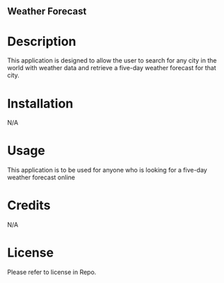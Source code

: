 ## Weather Forecast

# Description

This application is designed to allow the user to search for any city in the world with weather data and retrieve a five-day weather forecast for that city.



# Installation

N/A

# Usage

This application is to be used for anyone who is looking for a five-day weather forecast online

# Credits

N/A

# License

Please refer to license in Repo.
